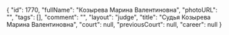 {
    "id": 1770,
    "fullName": "Козырева Марина Валентиновна",
    "photoURL": "",
    "tags": [],
    "comment": "",
    "layout": "judge",
    "title": "Судья Козырева Марина Валентиновна",
    "court": null,
    "previousCourt": null,
    "career": null
}